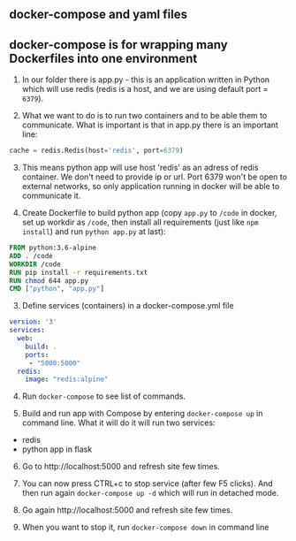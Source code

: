 ## docker-compose and yaml files

## docker-compose is for wrapping many Dockerfiles into one environment

1. In our folder there is app.py - this is an application written in Python which will use redis (redis is a host, and we are using default port = `6379`).

2. What we want to do is to run two containers and to be able them to communicate. What is important is that in app.py there is an important line:

```python
cache = redis.Redis(host='redis', port=6379)
```

3. This means python app will use host 'redis' as an adress of redis container. We don't need to provide ip or url. Port 6379 won't be open to external networks, so only application running in docker will be able to communicate it.

2. Create Dockerfile to build python app (copy `app.py` to `/code` in docker, set up workdir as `/code`, then install all requirements (just like `npm install`) and run `python app.py` at last):

```Dockerfile
FROM python:3.6-alpine
ADD . /code
WORKDIR /code
RUN pip install -r requirements.txt
RUN chmod 644 app.py
CMD ["python", "app.py"]
```

3. Define services (containers) in a docker-compose.yml file

```yaml
version: '3'
services:
  web:
    build: .
    ports:
     - "5000:5000"
  redis:
    image: "redis:alpine"
```

4. Run `docker-compose` to see list of commands.

5. Build and run app with Compose by entering `docker-compose up` in command line. What it will do it will run two services: 
- redis
- python app in flask

6. Go to http://localhost:5000 and refresh site few times.

7. You can now press CTRL+c to stop service (after few F5 clicks). And then run again `docker-compose up -d` which will run in detached mode.

8. Go again http://localhost:5000 and refresh site few times.

9. When you want to stop it, run `docker-compose down` in command line